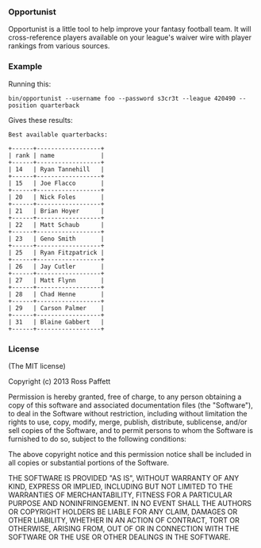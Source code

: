 ### Opportunist

Opportunist is a little tool to help improve your fantasy football team. It will cross-reference players available on your league's waiver wire with player rankings from various sources.

### Example

Running this:

```shell
bin/opportunist --username foo --password s3cr3t --league 420490 --position quarterback
```

Gives these results:

```
Best available quarterbacks:

+------+------------------+
| rank | name             |
+------+------------------+
| 14   | Ryan Tannehill   |
+------+------------------+
| 15   | Joe Flacco       |
+------+------------------+
| 20   | Nick Foles       |
+------+------------------+
| 21   | Brian Hoyer      |
+------+------------------+
| 22   | Matt Schaub      |
+------+------------------+
| 23   | Geno Smith       |
+------+------------------+
| 25   | Ryan Fitzpatrick |
+------+------------------+
| 26   | Jay Cutler       |
+------+------------------+
| 27   | Matt Flynn       |
+------+------------------+
| 28   | Chad Henne       |
+------+------------------+
| 29   | Carson Palmer    |
+------+------------------+
| 31   | Blaine Gabbert   |
+------+------------------+
 ```

### License

(The MIT license)

Copyright (c) 2013 Ross Paffett

Permission is hereby granted, free of charge, to any person obtaining
a copy of this software and associated documentation files (the
"Software"), to deal in the Software without restriction, including
without limitation the rights to use, copy, modify, merge, publish,
distribute, sublicense, and/or sell copies of the Software, and to
permit persons to whom the Software is furnished to do so, subject to
the following conditions:

The above copyright notice and this permission notice shall be
included in all copies or substantial portions of the Software.

THE SOFTWARE IS PROVIDED "AS IS", WITHOUT WARRANTY OF ANY KIND,
EXPRESS OR IMPLIED, INCLUDING BUT NOT LIMITED TO THE WARRANTIES OF
MERCHANTABILITY, FITNESS FOR A PARTICULAR PURPOSE AND
NONINFRINGEMENT. IN NO EVENT SHALL THE AUTHORS OR COPYRIGHT HOLDERS BE
LIABLE FOR ANY CLAIM, DAMAGES OR OTHER LIABILITY, WHETHER IN AN ACTION
OF CONTRACT, TORT OR OTHERWISE, ARISING FROM, OUT OF OR IN CONNECTION
WITH THE SOFTWARE OR THE USE OR OTHER DEALINGS IN THE SOFTWARE.
